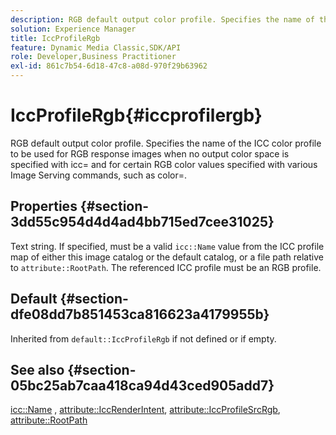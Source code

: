 ```yaml
---
description: RGB default output color profile. Specifies the name of the ICC color profile to be used for RGB response images when no output color space is specified with icc= and for certain RGB color values specified with various Image Serving commands, such as color=.
solution: Experience Manager
title: IccProfileRgb
feature: Dynamic Media Classic,SDK/API
role: Developer,Business Practitioner
exl-id: 861c7b54-6d18-47c8-a08d-970f29b63962
---
```

# IccProfileRgb{#iccprofilergb}

RGB default output color profile. Specifies the name of the ICC color profile to be used for RGB response images when no output color space is specified with icc= and for certain RGB color values specified with various Image Serving commands, such as color=.

## Properties {#section-3dd55c954d4d4ad4bb715ed7cee31025}

Text string. If specified, must be a valid `icc::Name` value from the ICC profile map of either this image catalog or the default catalog, or a file path relative to `attribute::RootPath`. The referenced ICC profile must be an RGB profile.

## Default {#section-dfe08dd7b851453ca816623a4179955b}

Inherited from `default::IccProfileRgb` if not defined or if empty.

## See also {#section-05bc25ab7caa418ca94d43ced905add7}

[icc::Name](../../../../../is-api/image-catalog/image-serving-api-ref/c-image-catalog-reference/c-icc-profile-map-reference/r-name-icc.md#reference-9e7d3c8e35434981a3dfac66b8946cbe) , [attribute::IccRenderIntent](../../../../../is-api/image-catalog/image-serving-api-ref/c-image-catalog-reference/c-attributes-reference/r-iccrenderintent.md#reference-012f207f28bd4406a5368d23ed95a51f), [attribute::IccProfileSrcRgb](../../../../../is-api/image-catalog/image-serving-api-ref/c-image-catalog-reference/c-attributes-reference/r-iccprofilesrcrgb.md#reference-b8e576d075b44f5c94d95bfb5aa22ae2), [attribute::RootPath](../../../../../is-api/image-catalog/image-serving-api-ref/c-image-catalog-reference/c-attributes-reference/r-rootpath.md#reference-17d57e5967be403b8408fa7214017494)
